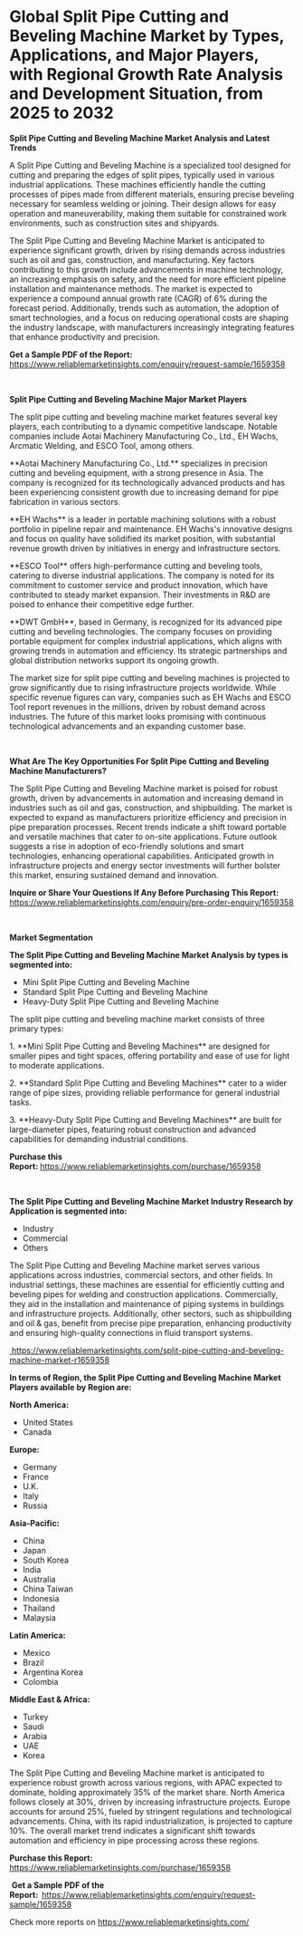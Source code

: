 <p><h1>Global Split Pipe Cutting and Beveling Machine Market by Types, Applications, and Major Players, with Regional Growth Rate Analysis and Development Situation, from 2025 to 2032</h1></p><p><strong>Split Pipe Cutting and Beveling Machine Market Analysis and Latest Trends</strong></p>
<p><p>A Split Pipe Cutting and Beveling Machine is a specialized tool designed for cutting and preparing the edges of split pipes, typically used in various industrial applications. These machines efficiently handle the cutting processes of pipes made from different materials, ensuring precise beveling necessary for seamless welding or joining. Their design allows for easy operation and maneuverability, making them suitable for constrained work environments, such as construction sites and shipyards.</p><p>The Split Pipe Cutting and Beveling Machine Market is anticipated to experience significant growth, driven by rising demands across industries such as oil and gas, construction, and manufacturing. Key factors contributing to this growth include advancements in machine technology, an increasing emphasis on safety, and the need for more efficient pipeline installation and maintenance methods. The market is expected to experience a compound annual growth rate (CAGR) of 6% during the forecast period. Additionally, trends such as automation, the adoption of smart technologies, and a focus on reducing operational costs are shaping the industry landscape, with manufacturers increasingly integrating features that enhance productivity and precision.</p></p>
<p><strong>Get a Sample PDF of the Report:&nbsp;</strong> <a href="https://www.reliablemarketinsights.com/enquiry/request-sample/1659358?utm_campaign=1558&utm_medium=2&utm_source=Github&utm_content=ia&utm_term=23032025&utm_id=split-pipe-cutting-and-beveling-machine">https://www.reliablemarketinsights.com/enquiry/request-sample/1659358</a></p>
<p>&nbsp;</p>
<p><strong>Split Pipe Cutting and Beveling Machine Major Market Players</strong></p>
<p><p>The split pipe cutting and beveling machine market features several key players, each contributing to a dynamic competitive landscape. Notable companies include Aotai Machinery Manufacturing Co., Ltd., EH Wachs, Arcmatic Welding, and ESCO Tool, among others.</p><p>**Aotai Machinery Manufacturing Co., Ltd.** specializes in precision cutting and beveling equipment, with a strong presence in Asia. The company is recognized for its technologically advanced products and has been experiencing consistent growth due to increasing demand for pipe fabrication in various sectors.</p><p>**EH Wachs** is a leader in portable machining solutions with a robust portfolio in pipeline repair and maintenance. EH Wachs's innovative designs and focus on quality have solidified its market position, with substantial revenue growth driven by initiatives in energy and infrastructure sectors.</p><p>**ESCO Tool** offers high-performance cutting and beveling tools, catering to diverse industrial applications. The company is noted for its commitment to customer service and product innovation, which have contributed to steady market expansion. Their investments in R&D are poised to enhance their competitive edge further.</p><p>**DWT GmbH**, based in Germany, is recognized for its advanced pipe cutting and beveling technologies. The company focuses on providing portable equipment for complex industrial applications, which aligns with growing trends in automation and efficiency. Its strategic partnerships and global distribution networks support its ongoing growth.</p><p>The market size for split pipe cutting and beveling machines is projected to grow significantly due to rising infrastructure projects worldwide. While specific revenue figures can vary, companies such as EH Wachs and ESCO Tool report revenues in the millions, driven by robust demand across industries. The future of this market looks promising with continuous technological advancements and an expanding customer base.</p></p>
<p>&nbsp;</p>
<p><strong>What Are The Key Opportunities For Split Pipe Cutting and Beveling Machine Manufacturers?</strong></p>
<p><p>The Split Pipe Cutting and Beveling Machine market is poised for robust growth, driven by advancements in automation and increasing demand in industries such as oil and gas, construction, and shipbuilding. The market is expected to expand as manufacturers prioritize efficiency and precision in pipe preparation processes. Recent trends indicate a shift toward portable and versatile machines that cater to on-site applications. Future outlook suggests a rise in adoption of eco-friendly solutions and smart technologies, enhancing operational capabilities. Anticipated growth in infrastructure projects and energy sector investments will further bolster this market, ensuring sustained demand and innovation.</p></p>
<p><strong>Inquire or Share Your Questions If Any Before Purchasing This Report:</strong> <a href="https://www.reliablemarketinsights.com/enquiry/pre-order-enquiry/1659358?utm_campaign=1558&utm_medium=2&utm_source=Github&utm_content=ia&utm_term=23032025&utm_id=split-pipe-cutting-and-beveling-machine">https://www.reliablemarketinsights.com/enquiry/pre-order-enquiry/1659358</a></p>
<p>&nbsp;</p>
<p><strong>Market Segmentation</strong></p>
<p><strong>The Split Pipe Cutting and Beveling Machine Market Analysis by types is segmented into:</strong></p>
<p><ul><li>Mini Split Pipe Cutting and Beveling Machine</li><li>Standard Split Pipe Cutting and Beveling Machine</li><li>Heavy-Duty Split Pipe Cutting and Beveling Machine</li></ul></p>
<p><p>The split pipe cutting and beveling machine market consists of three primary types: </p><p>1. **Mini Split Pipe Cutting and Beveling Machines** are designed for smaller pipes and tight spaces, offering portability and ease of use for light to moderate applications. </p><p>2. **Standard Split Pipe Cutting and Beveling Machines** cater to a wider range of pipe sizes, providing reliable performance for general industrial tasks. </p><p>3. **Heavy-Duty Split Pipe Cutting and Beveling Machines** are built for large-diameter pipes, featuring robust construction and advanced capabilities for demanding industrial conditions.</p></p>
<p><strong>Purchase this Report:&nbsp;</strong><a href="https://www.reliablemarketinsights.com/purchase/1659358?utm_campaign=1558&utm_medium=2&utm_source=Github&utm_content=ia&utm_term=23032025&utm_id=split-pipe-cutting-and-beveling-machine">https://www.reliablemarketinsights.com/purchase/1659358</a></p>
<p>&nbsp;</p>
<p><strong>The Split Pipe Cutting and Beveling Machine Market Industry Research by Application is segmented into:</strong></p>
<p><ul><li>Industry</li><li>Commercial</li><li>Others</li></ul></p>
<p><p>The Split Pipe Cutting and Beveling Machine market serves various applications across industries, commercial sectors, and other fields. In industrial settings, these machines are essential for efficiently cutting and beveling pipes for welding and construction applications. Commercially, they aid in the installation and maintenance of piping systems in buildings and infrastructure projects. Additionally, other sectors, such as shipbuilding and oil & gas, benefit from precise pipe preparation, enhancing productivity and ensuring high-quality connections in fluid transport systems.</p></p>
<p><a href="https://www.reliablemarketinsights.com/split-pipe-cutting-and-beveling-machine-market-r1659358?utm_campaign=1558&utm_medium=2&utm_source=Github&utm_content=ia&utm_term=23032025&utm_id=split-pipe-cutting-and-beveling-machine">&nbsp;https://www.reliablemarketinsights.com/split-pipe-cutting-and-beveling-machine-market-r1659358</a></p>
<p><strong>In terms of Region, the Split Pipe Cutting and Beveling Machine Market Players available by Region are:</strong></p>
<p>
    <p> <strong> North America: </strong>
        <ul>
            <li>United States</li>
            <li>Canada</li>
        </ul>
        </p> 
    <p> <strong> Europe: </strong>
        <ul>
            <li>Germany</li>
            <li>France</li>
            <li>U.K.</li>
            <li>Italy</li>
            <li>Russia</li>
        </ul>
        </p> 
    <p> <strong> Asia-Pacific: </strong>
        <ul>
            <li>China</li>
            <li>Japan</li>
            <li>South Korea</li>
            <li>India</li>
            <li>Australia</li>
            <li>China Taiwan</li>
            <li>Indonesia</li>
            <li>Thailand</li>
            <li>Malaysia</li>
        </ul>
        </p> 
    <p> <strong> Latin America: </strong>
        <ul>
            <li>Mexico</li>
            <li>Brazil</li>
            <li>Argentina Korea</li>
            <li>Colombia</li>
        </ul>
        </p> 
    <p> <strong> Middle East & Africa: </strong>
        <ul>
            <li>Turkey</li>
            <li>Saudi</li>
            <li>Arabia</li>
            <li>UAE</li>
            <li>Korea</li>
        </ul>
    </p>
    </p>
<p><p>The Split Pipe Cutting and Beveling Machine market is anticipated to experience robust growth across various regions, with APAC expected to dominate, holding approximately 35% of the market share. North America follows closely at 30%, driven by increasing infrastructure projects. Europe accounts for around 25%, fueled by stringent regulations and technological advancements. China, with its rapid industrialization, is projected to capture 10%. The overall market trend indicates a significant shift towards automation and efficiency in pipe processing across these regions.</p></p>
<p><strong>Purchase this Report: </strong><a href="https://www.reliablemarketinsights.com/purchase/1659358?utm_campaign=1558&utm_medium=2&utm_source=Github&utm_content=ia&utm_term=23032025&utm_id=split-pipe-cutting-and-beveling-machine">https://www.reliablemarketinsights.com/purchase/1659358</a></p>
<p>&nbsp;<strong>Get a Sample PDF of the Report:&nbsp;&nbsp;</strong><a href="https://www.reliablemarketinsights.com/enquiry/request-sample/1659358?utm_campaign=1558&utm_medium=2&utm_source=Github&utm_content=ia&utm_term=23032025&utm_id=split-pipe-cutting-and-beveling-machine">https://www.reliablemarketinsights.com/enquiry/request-sample/1659358</a></p>
<p><strong></strong></p>
<p>Check more reports on <a href="https://www.reliablemarketinsights.com/?utm_campaign=1558&utm_medium=2&utm_source=Github&utm_content=ia&utm_term=23032025&utm_id=split-pipe-cutting-and-beveling-machine">https://www.reliablemarketinsights.com/</a></p>
